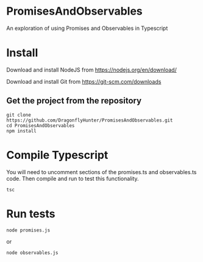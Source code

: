 # PromisesAndObservables
An exploration of using Promises and Observables in Typescript

# Install
Download and install NodeJS from https://nodejs.org/en/download/

Download and install Git from https://git-scm.com/downloads

## Get the project from the repository
```
git clone https://github.com/DragonflyHunter/PromisesAndObservables.git
cd PromisesAndObservables
npm install
```
# Compile Typescript
You will need to uncomment sections of the promises.ts and observables.ts code.  Then compile and run to test this functionality.
```
tsc
```

# Run tests
```
node promises.js
```

or

```
node observables.js
```

